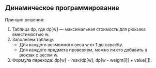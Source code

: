 ## Динамическое программирование

Принцип решения:
1. Таблица dp, где dp[w] — максимальная стоимость для рюкзака вместимостью w.
2. Заполняем таблицу:
   - Для каждого возможного веса w от 1 до capacity.
   - Для каждого предмета проверяем, можно ли его добавить в рюкзак с весом w.
3. Формула перехода:
   dp[w] = max(dp[w], dp[w - weight[i]] + value[i]).
